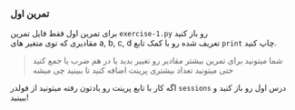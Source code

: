 ### تمرین اول

برای تمرین اول فقط فایل تمرین `exercise-1.py` رو باز کنید  
مقادیری که توی متغیر های a, b, c, d تعریف شده رو با کمک تابع `print` چاپ کنید.

> شما میتونید برای تمرین بیشتر مقادیر رو تغییر بدید یا در هم ضرب یا جمع کنید  
> حتی میتونید تعداد بیشتری پرینت اضافه کنید تا ببینید چی میشه

اگه کار با تابع پرینت رو یادتون رفته میتونید از فولدر `sessions` درس اول رو باز کنید و ببینید!
